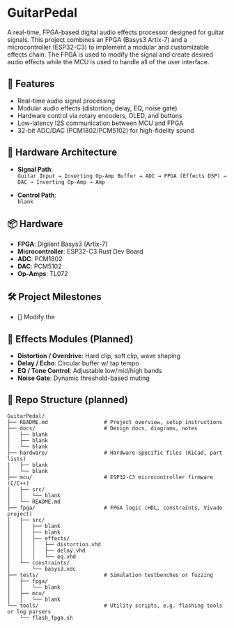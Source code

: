 # GuitarPedal

A real-time, FPGA-based digital audio effects processor designed for guitar signals. This project combines an FPGA (Basys3 Artix-7) and a microcontroller (ESP32-C3) to implement a modular and customizable effects chain. The FPGA is used to modify the signal and create desired audio effects while the MCU is used to handle all of the user interface.

## 🎯 Features
- Real-time audio signal processing
- Modular audio effects (distortion, delay, EQ, noise gate)
- Hardware control via rotary encoders, OLED, and buttons
- Low-latency I2S communication between MCU and FPGA
- 32-bit ADC/DAC (PCM1802/PCM5102) for high-fidelity sound

## 🔧 Hardware Architecture
- **Signal Path**:  
  `Guitar Input → Inverting Op-Amp Buffer → ADC → FPGA (Effects DSP) → DAC → Inverting Op-Amp → Amp`

- **Control Path**:  
  `blank`

## 📦 Hardware
- **FPGA**: Digilent Basys3 (Artix-7)
- **Microcontroller**: ESP32-C3 Rust Dev Board
- **ADC**: PCM1802
- **DAC**: PCM5102
- **Op-Amps**: TL072

## 🛠️ Project Milestones
- [] Modify the 

## 🎸 Effects Modules (Planned)
- **Distortion / Overdrive**: Hard clip, soft clip, wave shaping
- **Delay / Echo**: Circular buffer w/ tap tempo
- **EQ / Tone Control**: Adjustable low/mid/high bands
- **Noise Gate**: Dynamic threshold-based muting

## 📁 Repo Structure (planned)

```
GuitarPedal/
├── README.md                  # Project overview, setup instructions
├── docs/                      # Design docs, diagrams, notes
│   ├── blank
│   ├── blank
│   └── blank
├── hardware/                  # Hardware-specific files (KiCad, part lists)
│   ├── blank
│   └── blank
├── mcu/                       # ESP32-C3 microcontroller firmware (C/C++)
│   ├── src/
│   │   └── blank
│   └── README.md
├── fpga/                      # FPGA logic (HDL, constraints, Vivado project)
│   ├── src/
│   │   ├── blank
│   │   ├── blank
│   │   ├── effects/
│   │   │   ├── distortion.vhd
│   │   │   ├── delay.vhd
│   │   │   └── eq.vhd
│   └── constraints/
│       └── basys3.xdc
├── tests/                     # Simulation testbenches or fuzzing
│   ├── fpga/
│   │   └── blank
│   ├── mcu/
│   │   └── blank
└── tools/                     # Utility scripts, e.g. flashing tools or log parsers
    └── flash_fpga.sh
```
